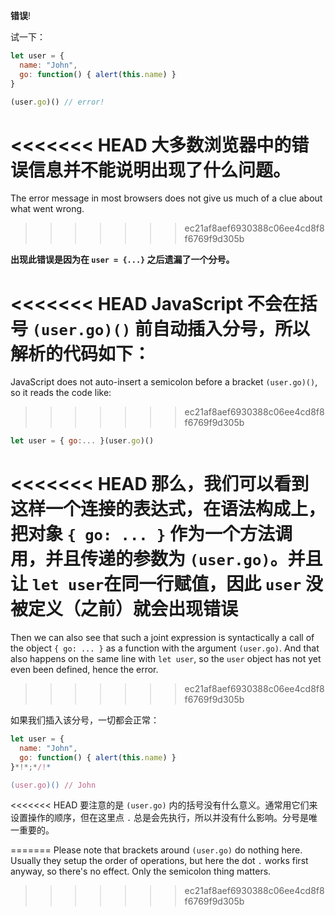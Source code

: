 **错误**!

试一下：

```js run
let user = {
  name: "John",
  go: function() { alert(this.name) }
}

(user.go)() // error!
```

<<<<<<< HEAD
大多数浏览器中的错误信息并不能说明出现了什么问题。
=======
The error message in most browsers does not give us much of a clue about what went wrong.
>>>>>>> ec21af8aef6930388c06ee4cd8f8f6769f9d305b

**出现此错误是因为在 `user = {...}` 之后遗漏了一个分号。**

<<<<<<< HEAD
JavaScript 不会在括号 `(user.go)()` 前自动插入分号，所以解析的代码如下：
=======
JavaScript does not auto-insert a semicolon before a bracket `(user.go)()`, so it reads the code like:
>>>>>>> ec21af8aef6930388c06ee4cd8f8f6769f9d305b

```js no-beautify
let user = { go:... }(user.go)()
```

<<<<<<< HEAD
那么，我们可以看到这样一个连接的表达式，在语法构成上，把对象 `{ go: ... }` 作为一个方法调用，并且传递的参数为 `(user.go)`。并且让 `let user`在同一行赋值，因此 `user` 没被定义（之前）就会出现错误 
=======
Then we can also see that such a joint expression is syntactically a call of the object `{ go: ... }` as a function with the argument `(user.go)`. And that also happens on the same line with `let user`, so the `user` object has not yet even been defined, hence the error.
>>>>>>> ec21af8aef6930388c06ee4cd8f8f6769f9d305b

如果我们插入该分号，一切都会正常：

```js run
let user = {
  name: "John",
  go: function() { alert(this.name) }
}*!*;*/!*

(user.go)() // John
```

<<<<<<< HEAD
要注意的是 `(user.go)` 内的括号没有什么意义。通常用它们来设置操作的顺序，但在这里点 `.` 总是会先执行，所以并没有什么影响。分号是唯一重要的。






=======
Please note that brackets around `(user.go)` do nothing here. Usually they setup the order of operations, but here the dot `.` works first anyway, so there's no effect. Only the semicolon thing matters.
>>>>>>> ec21af8aef6930388c06ee4cd8f8f6769f9d305b
